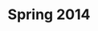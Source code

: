 ---
layout: experience
title: Spring 2014
short: quartet-s14
sub: Violin
where: [Olin College, 'http://www.olin.edu']

dates: ['1/21/2014', '5/12/2014']

works: [
["Dvořák", 'String Quartet No.12 "American"', "F major", "Op.96", "Mvt.I"],
["Brahms", "String Quartet No.2", "A minor", "Op.51", "Mvt.4"]
]

track: quartet
---